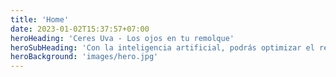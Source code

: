 ```yaml
---
title: 'Home'
date: 2023-01-02T15:37:57+07:00
heroHeading: 'Ceres Uva - Los ojos en tu remolque'
heroSubHeading: 'Con la inteligencia artificial, podrás optimizar el rendimiento de tu producción de vino de manera más eficiente y precisa que nunca antes.'
heroBackground: 'images/hero.jpg'
---
```

